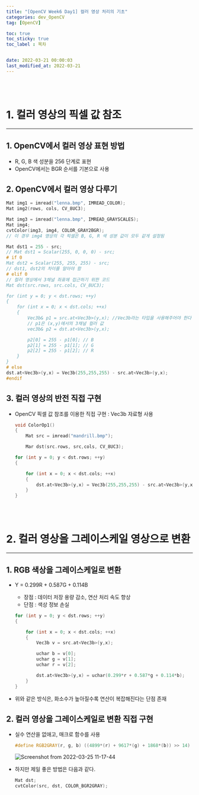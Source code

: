 ```yaml
---
title: "[OpenCV Week6 Day1] 컬러 영상 처리의 기초"
categories: dev_OpenCV
tag: [OpenCV]

toc: true
toc_sticky: true
toc_label : 목차


date: 2022-03-21 00:00:03
last_modified_at: 2022-03-21
---
```

<br>
<br>

# 1. 컬러 영상의 픽셀 값 참조
---
## 1. OpenCV에서 컬러 영상 표현 방법 
* R, G, B 색 성분을 256 단계로 표현 
* OpenCV에서는 BGR 순서를 기본으로 사용

## 2. OpenCV에서 컬러 영상 다루기 
```cpp
Mat img1 = imread("lenna.bmp", IMREAD_COLOR);
Mat img2(rows, cols, CV_8UC3);

Mat img3 = imread("lenna.bmp", IMREAD_GRAYSCALES);
Mat img4;
cvtColor(img3, img4, COLOR_GRAY2BGR); 
// 이 경우 img4 영상의 각 픽셀은 B, G, R 색 성분 값이 모두 같게 설정됨

Mat dst1 = 255 - src;
// Mat dst1 = Scalar(255, 0, 0, 0) - src;
# if 0
Mat dst2 = Scalar(255, 255, 255) - src;
// dst1, dst2의 차이를 알아야 함
# elif 0
// 컬러 영상에서 3채널 좌표에 접근하기 위한 코드 
Mat dst(src.rows, src.cols, CV_8UC3);

for (int y = 0; y < dst.rows; ++y)
{
    for (int x = 0; x < dst.cols; ++x)
    {
        Vec3b& p1 = src.at<Vec3b>(y,x); //Vec3b라는 타입을 사용해주어야 한다
        // p1은 (x,y)에서의 3채널 컬러 값 
        vec3b& p2 = dst.at<Vec3b>(y,x); 

        p2[0] = 255 - p1[0]; // B
        p2[1] = 255 - p1[1]; // G
        p2[2] = 255 - p1[2]; // R
    }
}
# else
dst.at<Vec3b>(y,x) = Vec3b(255,255,255) - src.at<Vec3b>(y,x); 
#endif 
```
## 3. 컬러 영상의 반전 직접 구현 
* OpenCV 픽셀 값 참조를 이용한 직접 구현 : Vec3b 자료형 사용 
    ```cpp
    void ColorOp1()
    {
        Mat src = imread("mandrill.bmp");

        Mar dst(src.rows, src,cols, CV_8UC3);

    for (int y = 0; y < dst.rows; ++y)
    {

        for (int x = 0; x < dst.cols; ++x)
        {
            dst.at<Vec3b>(y,x) = Vec3b(255,255,255) - src.at<Vec3b>(y,x); 
        }
    }
    ```
<br>
<br>

# 2. 컬러 영상을 그레이스케일 영상으로 변환
---
## 1. RGB 색상을 그레이스케일로 변환 
* Y = 0.299R + 0.587G + 0.114B 
    - 장점 : 데이터 저장 용량 감소, 연산 처리 속도 향상 
    - 단점 : 색상 정보 손실 

    ```cpp
    for (int y = 0; y < dst.rows; ++y)
    {

        for (int x = 0; x < dst.cols; ++x)
        {
            Vec3b v = src.at<Vec3b>(y,x);

            uchar b = v[0];
            uchar g = v[1];
            uchar r = v[2];

            dst.at<Vec3b>(y,x) = uchar(0.299*r + 0.587*g + 0.114*b);
        }
    }
    ```
* 위와 같은 방식은, 화소수가 높아질수록 연산이 복잡해진다는 단점 존재

## 2. 컬러 영상을 그레이스케일로 변환 직접 구현 
* 실수 연산을 없애고, 매크로 함수를 사용 

    ```cpp
    #define RGB2GRAY(r, g, b) ((4899*(r) + 9617*(g) + 1868*(b)) >> 14)
    ```

    ![Screenshot from 2022-03-25 11-17-44](https://user-images.githubusercontent.com/58837749/160041511-df43497b-cc72-40de-b6d6-7e120ef04127.png)

* 하지만 제일 좋은 방법은 다음과 같다. 

    ```cpp
    Mat dst;
    cvtColor(src, dst, COLOR_BGR2GRAY);
    ```
<br>
<br>